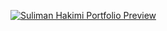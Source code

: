 [![Suliman Hakimi Portfolio Preview](https://via.placeholder.com/1280x720?text=SulimanHakimi.vercel.app)](https://suliman-hakimi.vercel.app/)
